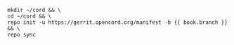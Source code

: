 <pre><code class="lang-sh">mkdir ~/cord && \
cd ~/cord && \
repo init -u https://gerrit.opencord.org/manifest -b {{ book.branch }} && \
repo sync</code></pre>
